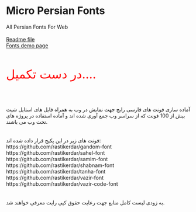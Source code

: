 ﻿# Micro Persian Fonts
All Persian Fonts For Web
<br /><br />
<a href="https://sav68.github.io/MicroPersianFonts/">Readme file</a>
<br />
<a href="https://sav68.github.io/MicroPersianFonts/example.html">Fonts demo page</a>
<br /><br />
<p style="color:red; font-size:25pt;">در دست تکمیل....</p>
<br /><br />
آماده سازی فونت های فارسی رایج جهت نمایش در وب به همراه فایل های استایل شیت
بیش از 100 فونت که از سراسر وب جمع آوری شده اند و آماده استفاده در پروژه های تحت وب می باشند.
<br /><br /><br />
فونت های زیر در این پکیج قرار داده شده اند:
<br />
https://github.com/rastikerdar/gandom-font
<br />
https://github.com/rastikerdar/sahel-font
<br />
https://github.com/rastikerdar/samim-font
<br />
https://github.com/rastikerdar/shabnam-font
<br />
https://github.com/rastikerdar/tanha-font
<br />
https://github.com/rastikerdar/vazir-font
<br />
https://github.com/rastikerdar/vazir-code-font
<br />
<br />
<br />
به زودی لیست کامل منابع جهت رعایت حقوق کپی رایت معرفی خواهند شد.
